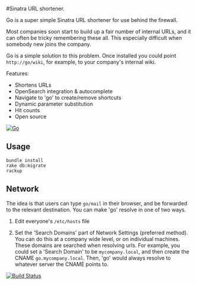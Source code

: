 #Sinatra URL shortener.

Go is a super simple Sinatra URL shortener for use behind the firewall.

Most companies soon start to build up a fair number of internal URLs, and it can often be tricky remembering these all. This especially difficult when somebody new joins the company.

Go is a simple solution to this problem. Once installed you could point `http://go/wiki`, for example, to your company's internal wiki.

Features:

* Shortens URLs
* OpenSearch integration & autocomplete
* Navigate to 'go' to create/remove shortcuts
* Dynamic parameter substitution
* Hit counts
* Open source

[![Go](http://img.svbtle.com/inline_maccman_24199375604490_raw.png)](https://github.com/maccman/go)

## Usage

    bundle install
    rake db:migrate
    rackup

## Network

The idea is that users can type `go/mail` in their browser, and be forwarded
to the relevant destination. You can make 'go' resolve in one of two ways.

1. Edit everyone's `/etc/hosts` file

2. Set the 'Search Domains' part of Network Settings (preferred method). You can do this
   at a company wide level, or on individual machines. These domains are
   searched when resolving urls. For example, you could set a 'Search Domain'
   to be `mycompany.local`, and then create the CNAME `go.mycompany.local`.
   Then, 'go' would always resolve to whatever server the CNAME points to.

[![Build Status](https://badge.buildkite.com/3dd8e9144235d9570915ea53bd50aeaaf8917e8b63d70dab3d.svg)](https://buildkite.com/robotpistol/go)
